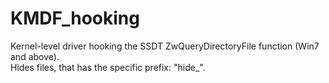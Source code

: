 # KMDF_hooking
Kernel-level driver hooking the SSDT ZwQueryDirectoryFile function (Win7 and above).  
Hides files, that has the specific prefix: "hide_".
